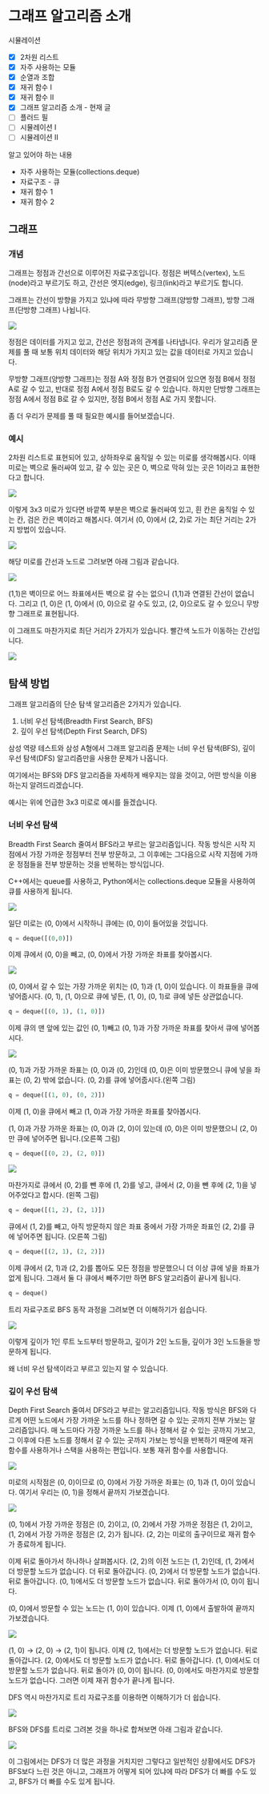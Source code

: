 # 그래프 알고리즘 소개

시뮬레이션

* [x] 2차원 리스트
* [x] 자주 사용하는 모듈
* [x] 순열과 조합
* [x] 재귀 함수 Ⅰ
* [x] 재귀 함수 Ⅱ
* [x] 그래프 알고리즘 소개 - 현재 글
* [ ] 플러드 필
* [ ] 시뮬레이션 Ⅰ
* [ ] 시뮬레이션 Ⅱ

알고 있어야 하는 내용

* 자주 사용하는 모듈(collections.deque)
* 자료구조 - 큐
* 재귀 함수 1
* 재귀 함수 2



## 그래프

### 개념

그래프는 정점과 간선으로 이루어진 자료구조입니다. 정점은 버텍스(vertex), 노드(node)라고 부르기도 하고, 간선은 엣지(edge), 링크(link)라고 부르기도 합니다.

그래프는 간선이 방향을 가지고 있냐에 따라 무방향 그래프(양방향 그래프), 방향 그래프(단방향 그래프) 나뉩니다.

![](<../.gitbook/assets/image (19).png>)

정점은 데이터를 가지고 있고, 간선은 정점과의 관계를 나타냅니다. 우리가 알고리즘 문제를 풀 때 보통 위치 데이터와 해당 위치가 가지고 있는 값을 데이터로 가지고 있습니다.

무방향 그래프(양방향 그래프)는 정점 A와 정점 B가 연결되어 있으면 정점 B에서 정점 A로 갈 수 있고, 반대로 정점 A에서 정점 B로도 갈 수 있습니다. 하지만 단방향 그래프는 정점 A에서 정점 B로 갈 수 있지만, 정점 B에서 정점 A로 가지 못합니다.

좀 더 우리가 문제를 풀 때 필요한 예시를 들어보겠습니다.&#x20;

### 예시

2차원 리스트로 표현되어 있고, 상하좌우로 움직일 수 있는 미로를 생각해봅시다. 이때 미로는 벽으로 둘러싸여 있고, 갈 수 있는 곳은 0, 벽으로 막혀 있는 곳은 1이라고 표현한다고 합니다.

![](<../.gitbook/assets/image (28).png>)

이렇게 3x3 미로가 있다면 바깥쪽 부분은 벽으로 둘러싸여 있고, 흰 칸은 움직일 수 있는 칸, 검은 칸은 벽이라고 해봅시다. 여기서 (0, 0)에서 (2, 2)로 가는 최단 거리는 2가지 방법이 있습니다.

![](<../.gitbook/assets/image (36).png>)

해당 미로를 간선과 노드로 그려보면 아래 그림과 같습니다.

![](<../.gitbook/assets/image (79).png>)

(1,1)은 벽이므로 어느 좌표에서든 벽으로 갈 수는 없으니 (1,1)과 연결된 간선이 없습니다. 그리고 (1, 0)은 (1, 0)에서 (0, 0)으로 갈 수도 있고, (2, 0)으로도 갈 수 있으니 무방향 그래프로 표현됩니다.

이 그래프도 마찬가지로 최단 거리가 2가지가 있습니다. 빨간색 노드가 이동하는 간선입니다.

![](<../.gitbook/assets/image (8).png>)

## 탐색 방법

그래프 알고리즘의 단순 탐색 알고리즘은 2가지가 있습니다.

1. 너비 우선 탐색(Breadth First Search, BFS)
2. 깊이 우선 탐색(Depth First Search, DFS)

삼성 역량 테스트와 삼성 A형에서 그래프 알고리즘 문제는 너비 우선 탐색(BFS), 깊이 우선 탐색(DFS) 알고리즘만을 사용한 문제가 나옵니다.

여기에서는 BFS와 DFS 알고리즘을 자세하게 배우지는 않을 것이고, 어떤 방식을 이용하는지 알려드리겠습니다.

예시는 위에 언급한 3x3 미로로 예시를 들겠습니다.

### 너비 우선 탐색

Breadth First Search 줄여서 BFS라고 부르는 알고리즘입니다. 작동 방식은 시작 지점에서 가장 가까운 정점부터 전부 방문하고, 그 이후에는 그다음으로 시작 지점에 가까운 정점들을 전부 방문하는 것을 반복하는 방식입니다.

C++에서는 queue를 사용하고, Python에서는 collections.deque 모듈을 사용하여 큐를 사용하게 됩니다.

![](<../.gitbook/assets/image (30).png>)

일단 미로는 (0, 0)에서 시작하니 큐에는 (0, 0)이 들어있을 것입니다.&#x20;

```python
q = deque([(0,0)])
```

이제 큐에서 (0, 0)을 빼고, (0, 0)에서 가장 가까운 좌표를 찾아봅시다.

![](<../.gitbook/assets/image (27).png>)

(0, 0)에서 갈 수 있는 가장 가까운 위치는 (0, 1)과 (1, 0)이 있습니다. 이 좌표들을 큐에 넣어줍시다. (0, 1), (1, 0)으로 큐에 넣든, (1, 0), (0, 1)로 큐에 넣든 상관없습니다.

```python
q = deque([(0, 1), (1, 0)])
```

이제 큐의 맨 앞에 있는 값인 (0, 1)빼고 (0, 1)과 가장 가까운 좌표를 찾아서 큐에 넣어봅시다.

![](<../.gitbook/assets/image (76).png>)

(0, 1)과 가장 가까운 좌표는 (0, 0)과 (0, 2)인데 (0, 0)은 이미 방문했으니 큐에 넣을 좌표는 (0, 2) 밖에 없습니다. (0, 2)를 큐에 넣어줍시다.(왼쪽 그림)

```python
q = deque([(1, 0), (0, 2)])
```

이제 (1, 0)을 큐에서 빼고 (1, 0)과 가장 가까운 좌표를 찾아봅시다.

(1, 0)과 가장 가까운 좌표는 (0, 0)과 (2, 0)이 있는데 (0, 0)은 이미 방문했으니 (2, 0)만 큐에 넣어주면 됩니다.(오른쪽 그림)

```python
q = deque([(0, 2), (2, 0)])
```

![](<../.gitbook/assets/image (54).png>)

마찬가지로 큐에서 (0, 2)를 뺀 후에 (1, 2)를 넣고, 큐에서 (2, 0)을 뺀 후에 (2, 1)을 넣어주었다고 합시다. (왼쪽 그림)

```python
q = deque([(1, 2), (2, 1)])
```

큐에서 (1, 2)를 빼고, 아직 방문하지 않은 좌표 중에서 가장 가까운 좌표인 (2, 2)를 큐에 넣어주면 됩니다. (오른쪽 그림)

```python
q = deque([(2, 1), (2, 2)])
```

이제 큐에서 (2, 1)과 (2, 2)를 뽑아도 모든 정점을 방문했으니 더 이상 큐에 넣을 좌표가 없게 됩니다. 그래서 둘 다 큐에서 빼주기만 하면 BFS 알고리즘이 끝나게 됩니다.

```python
q = deque()
```



트리 자료구조로 BFS 동작 과정을 그려보면 더 이해하기가 쉽습니다.

![](<../.gitbook/assets/image (83).png>)

이렇게 깊이가 1인 루트 노드부터 방문하고, 깊이가 2인 노드들, 깊이가 3인 노드들을 방문하게 됩니다.

왜 너비 우선 탐색이라고 부르고 있는지 알 수 있습니다.



### 깊이 우선 탐색

Depth First Search 줄여서 DFS라고 부르는 알고리즘입니다. 작동 방식은 BFS와 다르게 어떤 노드에서 가장 가까운 노드를 하나 정하면 갈 수 있는 곳까지 전부 가보는 알고리즘입니다. 매 노드마다 가장 가까운 노드를 하나 정해서 갈 수 있는 곳까지 가보고, 그 이후에 다른 노드를 정해서 갈 수 있는 곳까지 가보는 방식을 반복하기 때문에 재귀 함수를 사용하거나 스택을 사용하는 편입니다. 보통 재귀 함수를 사용합니다.

![](<../.gitbook/assets/image (38).png>)

미로의 시작점은 (0, 0)이므로 (0, 0)에서 가장 가까운 좌표는 (0, 1)과 (1, 0)이 있습니다. 여기서 우리는 (0, 1)을 정해서 끝까지 가보겠습니다.

![](<../.gitbook/assets/image (1).png>)

(0, 1)에서 가장 가까운 정점은 (0, 2)이고, (0, 2)에서 가장 가까운 정점은 (1, 2)이고, (1, 2)에서 가장 가까운 정점은 (2, 2)가 됩니다. (2, 2)는 미로의 출구이므로 재귀 함수가 종료하게 됩니다.

이제 뒤로 돌아가서 하나하나 살펴봅시다. (2, 2)의 이전 노드는 (1, 2)인데, (1, 2)에서 더  방문할 노드가 없습니다. 더 뒤로 돌아갑니다. (0, 2)에서 더 방문할 노드가 없습니다. 뒤로 돌아갑니다. (0, 1)에서도 더 방문할 노드가 없습니다. 뒤로 돌아가서 (0, 0)이 됩니다.

(0, 0)에서 방문할 수 있는 노드는 (1, 0)이 있습니다. 이제 (1, 0)에서 출발하여 끝까지 가보겠습니다.

![](<../.gitbook/assets/image (85).png>)

(1, 0) → (2, 0) → (2, 1)이 됩니다. 이제 (2, 1)에서는 더 방문할 노드가 없습니다. 뒤로 돌아갑니다. (2, 0)에서도 더 방문할 노드가 없습니다. 뒤로 돌아갑니다. (1, 0)에서도 더 방문할 노드가 없습니다. 뒤로 돌아가 (0, 0)이 됩니다. (0, 0)에서도 마찬가지로 방문할 노드가 없습니다. 그러면 이제 재귀 함수가 끝나게 됩니다.



DFS 역시 마찬가지로 트리 자료구조를 이용하면 이해하기가 더 쉽습니다.

![](<../.gitbook/assets/image (59).png>)





BFS와 DFS를 트리로 그려본 것을 하나로 합쳐보면 아래 그림과 같습니다.

![](<../.gitbook/assets/image (2).png>)

이 그림에서는 DFS가 더 많은 과정을 거치지만 그렇다고 일반적인 상황에서도 DFS가 BFS보다 느린 것은 아니고, 그래프가 어떻게 되어 있냐에 따라 DFS가 더 빠를 수도 있고, BFS가 더 빠를 수도 있게 됩니다.
